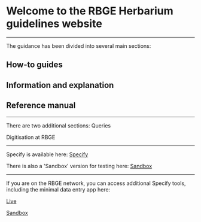 
# Welcome to the RBGE Herbarium guidelines website

----
The guidance has been divided into several main sections:

## How-to guides


## Information and explanation


## Reference manual



----
There are two additional sections:
Queries

Digitisation at RBGE

----
Specify is available here: [Specify](https://herb-rbge.specifycloud.org/specify/)

There is also a 'Sandbox' version for testing here: [Sandbox](https://sandbox-rbge.specifycloud.org/specify/)

----
If you are on the RBGE network, you can access additional Specify tools, including the minimal data entry app here:

[Live](http://herbmgt.rbge.org.uk/specify_tasks/public/index.php)
 
[Sandbox](http://herbmgt.rbge.org.uk/specify_tasks_sandbox/public/index.php)

